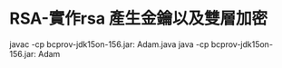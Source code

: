 # RSA-實作rsa 產生金鑰以及雙層加密
javac -cp bcprov-jdk15on-156.jar: Adam.java
java -cp bcprov-jdk15on-156.jar: Adam
